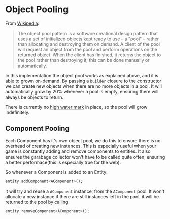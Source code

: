 # Object Pooling
From [Wikipedia](https://en.wikipedia.org/wiki/Object_pool_pattern):
> The object pool pattern is a software creational design pattern that uses a set of initialized objects kept ready to use – a "pool" – rather than allocating and destroying them on demand. A client of the pool will request an object from the pool and perform operations on the returned object. When the client has finished, it returns the object to the pool rather than destroying it; this can be done manually or automatically.

In this implementation the object pool works as explained above, and it is able to grown on-demand. By passing a `builder` closure to the constructor we can create new objects when there are no more objects in a pool. It will automatically grow by 20% whenever a pool is empty, ensuring there will always be objects to return. 

There is currently no [high water mark](https://en.wikipedia.org/wiki/High_water_mark) in place, so the pool will grow indefinitely.

## Component Pooling
Each Component has it's own object pool, we do this to ensure there is no overhead of creating new instances. This is especially useful when your game is constantly adding and remove components to entities. It also ensures the garabage collector won't have to be called quite often, ensuring a better performace(this is especially true for the web).

So whenever a Component is added to an Entity:
```dart
entity.addComponent<AComponent>();
```
it will try and reuse a `AComponent` instance, from the `AComponent` pool. It won't allocate a new instance if there are still instances left in the pool, it will be returned to the pool by calling:
```dart
entity.removeComponent<AComponent>();
```
